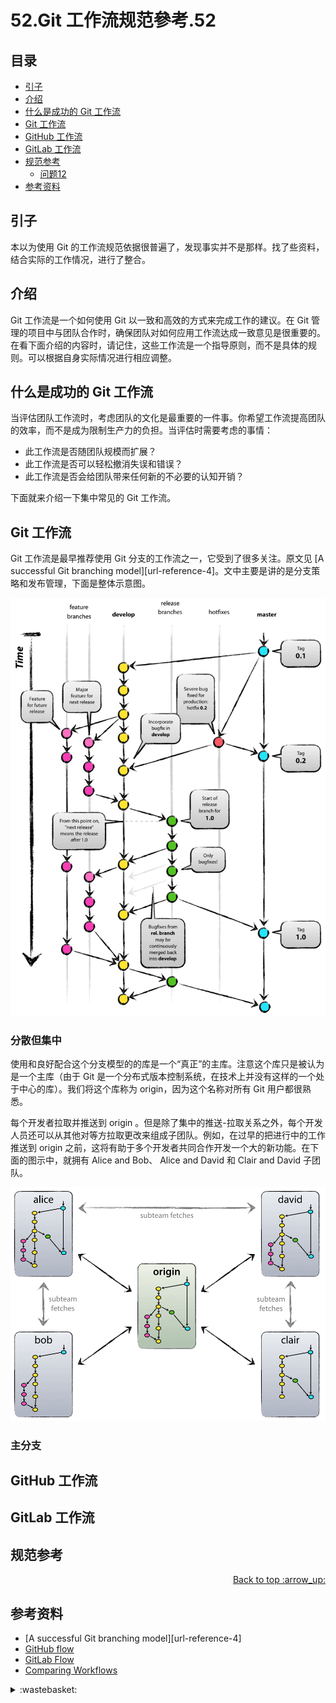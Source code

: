 # 52.Git 工作流规范參考.52
## <a name="index"></a> 目录
- [引子](#start)
- [介绍](#style)
- [什么是成功的 Git 工作流](#what)
- [Git 工作流](#git)
- [GitHub 工作流](#github)
- [GitLab 工作流](#gitlab)
- [规范参考](#standard)
  - [问题12](#link)
- [参考资料](#reference)


## <a name="start"></a> 引子
本以为使用 Git 的工作流规范依据很普遍了，发现事实并不是那样。找了些资料，结合实际的工作情况，进行了整合。

## <a name="intro"></a> 介绍
Git 工作流是一个如何使用 Git 以一致和高效的方式来完成工作的建议。在 Git 管理的项目中与团队合作时，确保团队对如何应用工作流达成一致意见是很重要的。在看下面介绍的内容时，请记住，这些工作流是一个指导原则，而不是具体的规则。可以根据自身实际情况进行相应调整。


## <a name="what"></a> 什么是成功的 Git 工作流
当评估团队工作流时，考虑团队的文化是最重要的一件事。你希望工作流提高团队的效率，而不是成为限制生产力的负担。当评估时需要考虑的事情：
- 此工作流是否随团队规模而扩展？
- 此工作流是否可以轻松撤消失误和错误？
- 此工作流是否会给团队带来任何新的不必要的认知开销？

下面就来介绍一下集中常见的 Git 工作流。

## <a name="git"></a> Git 工作流
Git 工作流是最早推荐使用 Git 分支的工作流之一，它受到了很多关注。原文见 [A successful Git branching model][url-reference-4]。文中主要是讲的是分支策略和发布管理，下面是整体示意图。

![52-git-modal][url-local-1]

### 分散但集中
使用和良好配合这个分支模型的的库是一个“真正”的主库。注意这个库只是被认为是一个主库（由于 Git 是一个分布式版本控制系统，在技术上并没有这样的一个处于中心的库）。我们将这个库称为 origin，因为这个名称对所有 Git 用户都很熟悉。

每个开发者拉取并推送到 origin 。但是除了集中的推送-拉取关系之外，每个开发人员还可以从其他对等方拉取更改来组成子团队。例如，在过早的把进行中的工作推送到 origin 之前，这将有助于多个开发者共同合作开发一个大的新功能。在下面的图示中，就拥有 Alice and Bob、 Alice and David 和 Clair and David 子团队。

![52-centr-decentr][url-local-2]

### 主分支


## <a name="github"></a> GitHub 工作流

## <a name="gitlab"></a> GitLab 工作流

## <a name="standard"></a> 规范参考


<div align="right"><a href="#index">Back to top :arrow_up:</a></div>

## <a name="reference"></a> 参考资料
- [A successful Git branching model][url-reference-4]
- [GitHub flow][url-article-1]
- [GitLab Flow][url-article-2]
- [Comparing Workflows][url-article-3]

[url-base]:https://xxholic.github.io/blog/draft

[url-article-1]:https://guides.github.com/introduction/flow/index.html
[url-article-2]:https://docs.gitlab.com/ee/topics/gitlab_flow.html
[url-article-3]:https://www.atlassian.com/git/tutorials/comparing-workflows
[url-article-4]:https://nvie.com/posts/a-successful-git-branching-model/

[url-local-1]:./images/52/git-model.png
[url-local-2]:./images/52/centr-decentr.png

<details>
<summary>:wastebasket:</summary>


最近在看[《黑暗的左手》][url-book]，里面关于性的设定很有意思，在书中描述的星球上，是没有性别区分的。下面是书中部分摘录。



![49-poster][url-local-poster]

</details>

[url-book]:https://book.douban.com/subject/26916012/
[url-local-poster]:./images/49/poster.jpg
